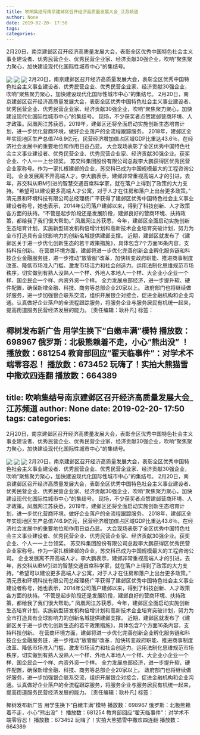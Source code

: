 ```yaml
---
title: 吹响集结号南京建邺区召开经济高质量发展大会_江苏频道
author: None
date: 2019-02-20- 17:50
tags: 
categories: 
---
```

2月20日，南京建邺区召开经济高质量发展大会，表彰全区优秀中国特色社会主义事业建设者、优秀民营企业、优秀民营企业家、经济贡献30强企业，吹响“聚焦聚力聚心，加快建设现代化国际性城市中心”的集结号。
<!-- more -->
                
<img align="center" border="0" src="http://p1.ifengimg.com/a/2019_08/12540fd619525da_size88_w500_h318.jpg" />
                
<img align="center" border="0" src="http://p0.ifengimg.com/a/2019_08/ffa114241f3a45c_size68_w500_h370.jpg" />
            
<img align="center" border="0" src="http://p2.ifengimg.com/a/2016/0810/204c433878d5cf9size1_w16_h16.png" />
2月20日，南京建邺区召开经济高质量发展大会，表彰全区优秀中国特色社会主义事业建设者、优秀民营企业、优秀民营企业家、经济贡献30强企业，吹响“聚焦聚力聚心，加快建设现代化国际性城市中心”的集结号。
2月20日，南京建邺区召开经济高质量发展大会，表彰全区优秀中国特色社会主义事业建设者、优秀民营企业、优秀民营企业家、经济贡献30强企业，吹响“聚焦聚力聚心，加快建设现代化国际性城市中心”的集结号。
现场，不少获奖者点赞建邺营商环境、人才政策。凤凰网江苏获悉，2019年，建邺区还将全面启动实施创新生态培育计划，进一步优化营商环境，做好企业落户的全流程跟踪服务。
2018年，建邺区全年实现地区生产总值746.9亿元，民营经济增加值占区域GDP比重达43.6％，在经济社会发展中的重要地位和作用日益凸显。
大会现场表彰了全区优秀中国特色社会主义事业建设者、优秀民营企业、优秀民营企业家、经济贡献30强企业。获奖企业、个人一一上台领奖。
苏交科集团股份有限公司总裁李大鹏获得区优秀民营企业家称号。作为一家扎根建邺的企业，苏交科已成为中国规模最大的工程咨询公司。
企业发展离不开高端人才。李大鹏表示，建邺非常重视高端人才的引进，去年，苏交科从IBM引进的智慧交通首席科学家，就在落户上得到了政策的大力支持。“希望可以建设更多高端人才公寓，对于人才在住房和落户上出台更多政策。”
清元景和环境科技有限公司总经理杨广平获得了建邺区优秀中国特色社会主义事业建设者称号，她也表示，2014年公司落户建邺以来，得到了科技创新、人才政策各方面的扶持。“不管是起步阶段还是发展阶段，建邺良好的营商环境、扶持政策，都给我了我们很大帮助。”
凤凰网江苏获悉，今年，建邺区全面启动实施创新生态培育计划，实施新型研发机构倍增计划和高新技术企业培育突破计划，努力为全市打造具有全球影响力的创新名城提供建邺支撑。
近期，建邺区就发布了《建邺区关于进一步优化创新生态的若干政策措施》，具体包含7个方面16条内容，支持科技创新。
在营商环境方面，建邺将进一步优化完善创新企业孵化服务链和科技企业金融服务链，进一步推动“放管服”改革，加快转变政府职能、推进商事制度改革、降低市场准入门槛、激发市场活力和社会创造力。运用法制化思维规范市场秩序，切实做到有熟人没熟人一个样、外地人本地人一个样、大企业小企业一个样、国企民企一个样、内资外资一个样。
全力发展总部经济，进一步提升软、硬件配置，确保新增金融、科技、商务等总部企业20家以上。
政府部门也将继续做好服务，进一步加强银企联系交流，组织开展银企对接会，促进金融机构和企业沟通。认真做好企业落户的全流程跟踪服务，将服务企业与服务居民有机统一起来，提高街道服务民营经济发展的能力。
[责任编辑：耿朴凡]
标签：
 
 
 
 
 
             
椰树发布新广告 用学生换下“白嫩丰满”模特
播放数：698967
俄罗斯：北极熊赖着不走，小心“熊出没” ！
播放数：681254
教育部回应“翟天临事件”：对学术不端零容忍！
播放数：673452
玩嗨了！实拍大熊猫雪中撒欢四连翻
播放数：664389
---
title: 吹响集结号南京建邺区召开经济高质量发展大会_江苏频道
author: None
date: 2019-02-20- 17:50
tags: 
categories: 
---
2月20日，南京建邺区召开经济高质量发展大会，表彰全区优秀中国特色社会主义事业建设者、优秀民营企业、优秀民营企业家、经济贡献30强企业，吹响“聚焦聚力聚心，加快建设现代化国际性城市中心”的集结号。
<!-- more -->
                
<img align="center" border="0" src="http://p1.ifengimg.com/a/2019_08/12540fd619525da_size88_w500_h318.jpg" />
                
<img align="center" border="0" src="http://p0.ifengimg.com/a/2019_08/ffa114241f3a45c_size68_w500_h370.jpg" />
            
<img align="center" border="0" src="http://p2.ifengimg.com/a/2016/0810/204c433878d5cf9size1_w16_h16.png" />
2月20日，南京建邺区召开经济高质量发展大会，表彰全区优秀中国特色社会主义事业建设者、优秀民营企业、优秀民营企业家、经济贡献30强企业，吹响“聚焦聚力聚心，加快建设现代化国际性城市中心”的集结号。
2月20日，南京建邺区召开经济高质量发展大会，表彰全区优秀中国特色社会主义事业建设者、优秀民营企业、优秀民营企业家、经济贡献30强企业，吹响“聚焦聚力聚心，加快建设现代化国际性城市中心”的集结号。
现场，不少获奖者点赞建邺营商环境、人才政策。凤凰网江苏获悉，2019年，建邺区还将全面启动实施创新生态培育计划，进一步优化营商环境，做好企业落户的全流程跟踪服务。
2018年，建邺区全年实现地区生产总值746.9亿元，民营经济增加值占区域GDP比重达43.6％，在经济社会发展中的重要地位和作用日益凸显。
大会现场表彰了全区优秀中国特色社会主义事业建设者、优秀民营企业、优秀民营企业家、经济贡献30强企业。获奖企业、个人一一上台领奖。
苏交科集团股份有限公司总裁李大鹏获得区优秀民营企业家称号。作为一家扎根建邺的企业，苏交科已成为中国规模最大的工程咨询公司。
企业发展离不开高端人才。李大鹏表示，建邺非常重视高端人才的引进，去年，苏交科从IBM引进的智慧交通首席科学家，就在落户上得到了政策的大力支持。“希望可以建设更多高端人才公寓，对于人才在住房和落户上出台更多政策。”
清元景和环境科技有限公司总经理杨广平获得了建邺区优秀中国特色社会主义事业建设者称号，她也表示，2014年公司落户建邺以来，得到了科技创新、人才政策各方面的扶持。“不管是起步阶段还是发展阶段，建邺良好的营商环境、扶持政策，都给我了我们很大帮助。”
凤凰网江苏获悉，今年，建邺区全面启动实施创新生态培育计划，实施新型研发机构倍增计划和高新技术企业培育突破计划，努力为全市打造具有全球影响力的创新名城提供建邺支撑。
近期，建邺区就发布了《建邺区关于进一步优化创新生态的若干政策措施》，具体包含7个方面16条内容，支持科技创新。
在营商环境方面，建邺将进一步优化完善创新企业孵化服务链和科技企业金融服务链，进一步推动“放管服”改革，加快转变政府职能、推进商事制度改革、降低市场准入门槛、激发市场活力和社会创造力。运用法制化思维规范市场秩序，切实做到有熟人没熟人一个样、外地人本地人一个样、大企业小企业一个样、国企民企一个样、内资外资一个样。
全力发展总部经济，进一步提升软、硬件配置，确保新增金融、科技、商务等总部企业20家以上。
政府部门也将继续做好服务，进一步加强银企联系交流，组织开展银企对接会，促进金融机构和企业沟通。认真做好企业落户的全流程跟踪服务，将服务企业与服务居民有机统一起来，提高街道服务民营经济发展的能力。
[责任编辑：耿朴凡]
标签：
 
 
 
 
 
             
椰树发布新广告 用学生换下“白嫩丰满”模特
播放数：698967
俄罗斯：北极熊赖着不走，小心“熊出没” ！
播放数：681254
教育部回应“翟天临事件”：对学术不端零容忍！
播放数：673452
玩嗨了！实拍大熊猫雪中撒欢四连翻
播放数：664389
